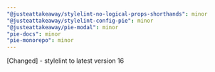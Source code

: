 ```yaml
---
"@justeattakeaway/stylelint-no-logical-props-shorthands": minor
"@justeattakeaway/stylelint-config-pie": minor
"@justeattakeaway/pie-modal": minor
"pie-docs": minor
"pie-monorepo": minor
---
```


[Changed] - stylelint to latest version 16
